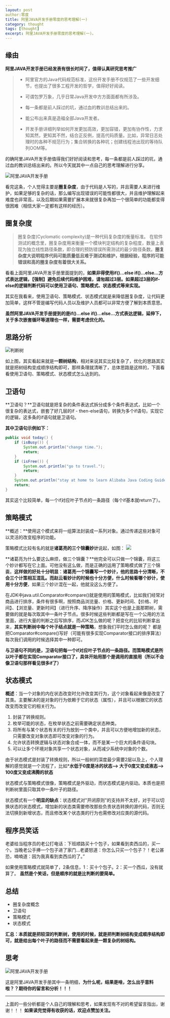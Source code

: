 ```yaml
---
layout: post 
author:零度
title: 阿里JAVA开发手册零度的思考理解(一)
category: thought
tags: [thought]
excerpt: 阿里JAVA开发手册零度的思考理解(一)。
---
```






## 缘由
**阿里JAVA开发手册已经发表有很长时间了，值得认真研究思考推广**
>- 阿里官方的Java代码规范标准，这份开发手册不仅规范了一些开发细节，也提出了很多工程开发的哲学，值得好好阅读。
>
>
>- 可谓包罗万象，几乎日常Java开发中方方面面都有所涉及。
>
>
>- 每一条都是前人踩过的坑，通过血的教训总结出来的。
>
>
>- 能公布出来真是造福全部Java开发者。
>
>
>- 开发手册详细列举如何开发更加高效，更加容错，更加有协作性，力求知其然，更知其不然，结合正反例，提高代码质量。比如，异常日志处理时的各种不规范行为；集合转换的各种坑；创建线程池出现的等待队列OOM等。 

的确阿里JAVA开发手册值得我们好好阅读和思考，每一条都是前人踩过的坑，通过血的教训总结出来的。所以今天就其中一点自己的思考理解进行分享。



![阿里JAVA开发手册](http://upload-images.jianshu.io/upload_images/7849276-0971bc93d5e12632.png?imageMogr2/auto-orient/strip%7CimageView2/2/w/1240)


看完这条，个人觉得主要是**圈复杂度**，由于代码是人写的，并且需要人来进行维护，如果足够的复杂的话，那么编写出现错误的可能性都很大，并且维护理解起来难度也非常高，以及后期如果需要扩展本来就很复杂再加一个很简单的功能都变得很困难（相信大家一定都有这样的经历）。

## 圈复杂度
>圈复杂度(Cyclomatic complexity)是一种代码复杂度的衡量标准。
>在软件测试的概念里，圈复杂度用来衡量一个模块判定结构的复杂程度，数量上表现为独立线性路径条数，即合理的预防错误所需测试的最少路径条数。**圈复杂度大说明程序代码可能质量低且难于测试和维护，根据经验，程序的可能错误和高的圈复杂度有着很大关系。**

看看上面阿里JAVA开发手册里面提到的，**如果非得使用if()...else if()...else...方式表达逻辑，【强制】避免后续代码维护困难，请匆超过3层。如果超过3层的if-else的逻辑判断代码可以使用卫语句、策略模式、状态模式等来实现。**

其实在我看来，使用卫语句、策略模式、状态模式就是来降低圈复杂度，让代码更加简单，这样不管是编写代码人员以及维护人员都可以非常方便了解到本质意思。

**虽然阿里JAVA开发手册提到的是if()...else if()...else...方式表达逻辑，延伸下，关于多次嵌套循环等道理也一样，需要考虑优化的。**

## 思路分析
![判断树](http://upload-images.jianshu.io/upload_images/7849276-bfc63473c5a4326f.png?imageMogr2/auto-orient/strip%7CimageView2/2/w/1240)

如上图，其实看起来就是**一颗树结构**，相对来说其实比较复杂了，优化的思路其实就是把树结构变成顺序结构即可，那样条理就清晰了，总体思路是这样的，下面看看使用卫语句、策略模式、状态模式怎么达到的。

## 卫语句
**卫语句？**卫语句就是把复杂的条件表达式拆分成多个条件表达式，比如一个很复杂的表达式，嵌套了好几层的if - then-else语句，转换为多个if语句，实现它的逻辑，这多条的if语句就是卫语句。

**其中卫语句示例如下：**
``` java
public void today() {
    if (isBusy()) {
        System.out.println("change time.");
        return;
    }
    if (isFree()) {
        System.out.println("go to travel."); 
        return;
    }
    System.out.println("stay at home to learn Alibaba Java Coding Guidelines.");
    return;
}
```
其实这个比较简单，每一个if对应叶子节点的一条路径（每个if基本就return了）。


## 策略模式
**概述：**使用这个模式来将一组算法封装成一系列对象。通过传递这些对象可以灵活的改变程序的功能。

策略模式比较有名的就是**诸葛亮的三个锦囊妙计**说起，如图：
![](http://upload-images.jianshu.io/upload_images/7849276-0e6d30761b484121.png?imageMogr2/auto-orient/strip%7CimageView2/2/w/1240)

**诸葛亮为什么要这么麻烦，做三个锦囊？**他完全可以只做一个锦囊，将这三个妙计都写在它上面。可他没有这么做，而是正确的运用了策略模式做了三个锦囊。**这样做的好处十分明显**：**诸葛亮一个锦囊写一个妙计，他的思路十分清晰，不会三个计策相互混乱。**而**赵云看妙计的时候也十分方便，什么时候看哪个妙计，使用十分方便**，如果三个妙计混在一起，他就没这么方便了。

在JDK中java.util.Comparator#compare()就是使用的策略模式，比如我们经常对商品进行排序，条件有很多啊，按照商品浏览量、价格、更新时间、【价格、时间】、【浏览量、更新时间】（进行升序、降序操作）其实这个也是上面那颗树，需要做的就是每次取其中一条叶子节点。很多时候这些判断都是写在一个公用的方法里面，进行大量的判断之后写排序，而JDK怎么做的呢？把变化的比较判断拿出来，**其实判断树中每个叶子结点就是一种策略**，想象我们平时怎么做的呢？ 都是把Comparator#compare()写好（可能有很多实现Comparator接口的排序算法）每次我们调用的时候选择其中一种即可。

**与卫语句不同的是，卫语句把每一个if对应叶子节点的一条路径。而策略模式是所以叶子都在实现Comparator接口了，具体开始用那个是调用的直接用（所以不会像卫语句那样看见很多if了）**

## 状态模式
**概述**：当一个对象的内在状态改变时允许改变其行为，这个对象看起来像是改变了其类。主要解决的是对象的行为依赖于它的状态（属性），并且可以根据它的状态改变而改变它的相关行为。

1. 封装了转换规则。 
2. 枚举可能的状态，在枚举状态之前需要确定状态种类。 
3. 将所有与某个状态有关的行为放到一个类中，并且可以方便地增加新的状态，只需要改变对象状态即可改变对象的行为。 
4. 允许状态转换逻辑与状态对象合成一体，而不是某一个巨大的条件语句块。 
5. 可以让多个环境对象共享一个状态对象，从而减少系统中对象的个数。 

由于状态模式是封装了转换规则，所以一般树的深度最少需要2层以及上，个人理解的感觉就是一个流程了，比如***水低于0度是冰的状态--> 大于0度又变成液态--> 100度又变成沸腾的状态**

状态模式与策略模式很像，策略模式是外驱动，而状态模式是内驱动。本质也是把判断树里面只取其中一条叶子的路径。

状态模式有一个**明显的缺点**：状态模式对"开闭原则"的支持并不太好，对于可以切换状态的状态模式，增加新的状态类需要修改那些负责状态转换的源代码，否则无法切换到新增状态，而且修改某个状态类的行为也需修改对应类的源代码。 

## 程序员笑话
老婆给当程序员的老公打电话：下班顺路买十个包子，如果看到卖西瓜的，买一个。当晚老公手捧一个包子进了家门…老婆怒道：你怎么只买一个包子？！老公甚恐，喃喃道：因为我真看到卖西瓜的了。”

如果使用策略模式就简单了，2条信息，1：买十个包子。2：买一个西瓜，没有就算了。
**虽然是个笑话，但是顺序的就是比判断的要简单。**

## 总结
-  圈复杂度概念
- 卫语句
- 策略模式
- 状态模式

**汇总：本质就是把较深的判断树，使用的时候，就是把判断树结构变成顺序结构即可，就是给出每个叶子的路径而不需要看起来是一颗复杂的树结构。**




## 思考
![阿里JAVA开发手册](http://upload-images.jianshu.io/upload_images/7849276-6e6ffb470ba18275.png?imageMogr2/auto-orient/strip%7CimageView2/2/w/1240)

这是阿里JAVA开发手册其中一条明细，**为什么呢，结果是啥，怎么出乎意料啦？？期待你的留言和分析！！！**


--------------
上面的一些分析都是个人自己的理解和思考，如果发现有不对的希望留言指出，谢谢！！！
**如果读完觉得有收获的话，欢迎点赞加关注。**
